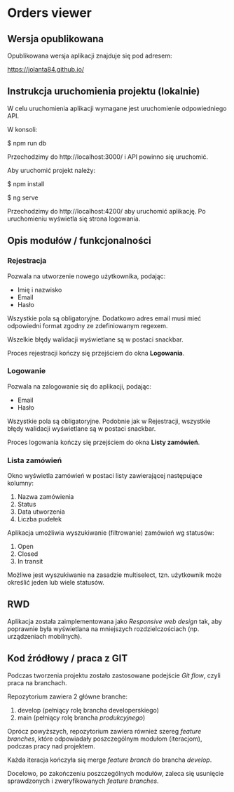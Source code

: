 # Orders viewer

## Wersja opublikowana

Opublikowana wersja aplikacji znajduje się pod adresem:

https://jolanta84.github.io/

## Instrukcja uruchomienia projektu (lokalnie)

W celu uruchomienia aplikacji wymagane jest uruchomienie odpowiedniego API.

W konsoli:

$ npm run db 

Przechodzimy do http://localhost:3000/ i API powinno się uruchomić.

Aby uruchomić projekt należy:

$ npm install

$ ng serve 

Przechodzimy do http://localhost:4200/ aby uruchomić aplikację. Po uruchomieniu wyświetla się strona logowania. 

## Opis modułów / funkcjonalności

### Rejestracja
Pozwala na utworzenie nowego użytkownika, podając:
- Imię i nazwisko
- Email
- Hasło 

Wszystkie pola są obligatoryjne.
Dodatkowo adres email musi mieć odpowiedni format zgodny ze zdefiniowanym regexem.

Wszelkie błędy walidacji wyświetlane są w postaci snackbar.

Proces rejestracji kończy się przejściem do okna **Logowania**.

### Logowanie
Pozwala na zalogowanie się do aplikacji, podając:
- Email
- Hasło

Wszystkie pola są obligatoryjne.
Podobnie jak w Rejestracji, wszystkie błędy walidacji wyświetlane są w postaci snackbar.

Proces logowania kończy się przejściem do okna **Listy zamówień**.

### Lista zamówień
Okno wyświetla zamówień w postaci listy zawierającej następujące kolumny:
1. Nazwa zamówienia 
2. Status
3. Data utworzenia 
4. Liczba pudełek

Aplikacja umożliwia wyszukiwanie (filtrowanie) zamówień wg statusów:
1. Open
2. Closed
3. In transit

Możliwe jest wyszukiwanie na zasadzie multiselect, tzn. użytkownik może określić jeden lub wiele statusów.

## RWD
Aplikacja została zaimplementowana jako *Responsive web design* tak, aby poprawnie była wyświetlana na mniejszych rozdzielczościach (np. urządzeniach mobilnych).

## Kod źródłowy / praca z GIT
Podczas tworzenia projektu zostało zastosowane podejście *Git flow*, czyli praca na branchach.

Repozytorium zawiera 2 główne branche:
1. develop (pełniący rolę brancha developerskiego)
2. main (pełniący rolę brancha *produkcyjnego*)

Oprócz powyższych, repozytorium zawiera również szereg *feature branches*, które odpowiadały poszczególnym modułom (iteracjom), podczas pracy nad projektem.

Każda iteracja kończyła się merge *feature branch* do brancha *develop*.

Docelowo, po zakończeniu poszczególnych modułów, zaleca się usunięcie sprawdzonych i zweryfikowanych *feature branches*.



